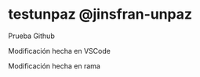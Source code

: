 # testunpaz @jinsfran-unpaz
Prueba Github

Modificación hecha en VSCode

Modificación hecha en rama
